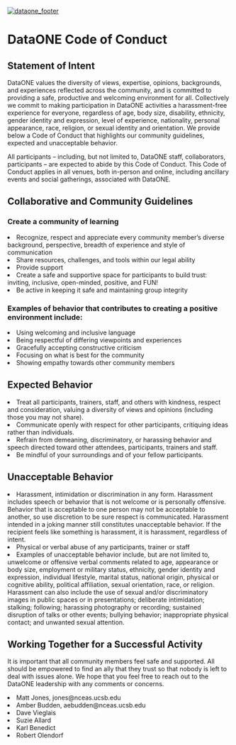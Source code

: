 [![dataone_footer](https://www.dataone.org/sites/all/images/DataONE_LOGO.jpg)](http://dataone.org)

# DataONE Code of Conduct 
## Statement of Intent 
DataONE values the diversity of views, expertise, opinions, backgrounds, and experiences reflected across the community, and is committed to providing a safe, productive and welcoming environment for all.  Collectively we commit to making participation in DataONE activities a harassment-free experience for everyone, regardless of age, body size, disability, ethnicity, gender identity and expression, level of experience, nationality, personal appearance, race, religion, or sexual identity and orientation. We provide below a Code of Conduct that highlights our community guidelines, expected and unacceptable behavior. 

All participants – including, but not limited to, DataONE staff, collaborators, participants – are expected to abide by this Code of Conduct. This Code of Conduct applies in all venues, both in-person and online, including ancillary events and social gatherings, associated with DataONE. 

## Collaborative and Community Guidelines
### Create a community of learning
<li>Recognize, respect and appreciate every community member’s diverse background, perspective, breadth of experience and style of communication
<li>Share resources, challenges, and tools within our legal ability
<li>Provide support 
<li>Create a safe and supportive space for participants to build trust: inviting, inclusive, open-minded, positive, and FUN! 
<li>Be active in keeping it safe and maintaining group integrity

### Examples of behavior that contributes to creating a positive environment include:
<li>Using welcoming and inclusive language
<li>Being respectful of differing viewpoints and experiences
<li>Gracefully accepting constructive criticism
<li>Focusing on what is best for the community
<li>Showing empathy towards other community members

## Expected Behavior
<li>Treat all participants, trainers, staff, and others with kindness, respect and consideration, valuing a diversity of views and opinions (including those you may not share).
<li>Communicate openly with respect for other participants, critiquing ideas rather than individuals.
<li>Refrain from demeaning, discriminatory, or harassing behavior and speech directed toward other attendees, participants, trainers and staff.
<li>Be mindful of your surroundings and of your fellow participants. 

## Unacceptable Behavior
<li>Harassment, intimidation or discrimination in any form. Harassment includes speech or behavior that is not welcome or is personally offensive. Behavior that is acceptable to one person may not be acceptable to another, so use discretion to be sure respect is communicated. Harassment intended in a joking manner still constitutes unacceptable behavior. If the recipient feels like something is harassment, it is harassment, regardless of intent.
<li>Physical or verbal abuse of any participants, trainer or staff
<li>Examples of unacceptable behavior include, but are not limited to, unwelcome or offensive verbal comments related to age, appearance or body size, employment or military status, ethnicity, gender identity and expression, individual lifestyle, marital status, national origin, physical or cognitive ability, political affiliation, sexual orientation, race, or religion. Harassment can also include the use of sexual and/or discriminatory images in public spaces or in presentations; deliberate intimidation; stalking; following; harassing photography or recording; sustained disruption of talks or other events; bullying behavior; inappropriate physical contact; and unwanted sexual attention.

## Working Together for a Successful Activity 
It is important that all community members feel safe and supported. All should be empowered to find an ally that they trust so that nobody is left to deal with issues alone. We hope that you feel free to reach out to the DataONE leadership with any comments or concerns. 
<li>Matt Jones, jones@nceas.ucsb.edu
<li>Amber Budden, aebudden@nceas.ucsb.edu
<li>Dave Vieglais
<li>Suzie Allard
<li>Karl Benedict
<li>Robert Olendorf
